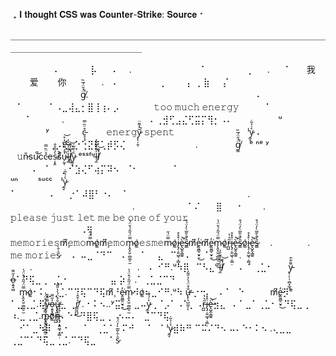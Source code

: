 ⁤               ₊ 𝐈 𝐭𝐡𝐨𝐮𝐠𝐡𝐭 𝐂𝐒𝐒 𝐰𝐚𝐬 𝐂𝐨𝐮𝐧𝐭𝐞𝐫-𝐒𝐭𝐫𝐢𝐤𝐞: 𝐒𝐨𝐮𝐫𝐜𝐞 ᐩ


＿＿＿＿＿＿＿＿＿＿＿＿＿＿＿＿＿＿＿＿＿＿＿＿＿＿＿＿＿＿＿＿＿＿＿＿＿＿＿＿＿＿＿＿＿＿＿＿＿＿＿

⠀⠀ ⠀ ⠀⠀⠀⠄⠀⠀⠀　  ⡧⠀⠀⠠⠀⠀.⠀⠀⠀⠀⠀⠀⠀⠀⠀  ⠀⠈⠀⠀⠀⠀⠀⠀   ⢀  ⠀⠀.⠀⠀⠈　⠀   我⠀⠀⠀爱⠀⠀⠀你　　　　.　⠄
⠀ ⠀ ⠀⠀⠀⢀⠀⠀⠀⢠⠀⡀⣷⠀⠀⡌⠀⠀⠀⠀⠀⠀⠀⠀ 　　　　　　　　g̸̈́̎̈́̅̏̚.⠀⠀⠀⠀⠀⠀⠀⠀⠀⠀⠀⠀⠀⠀⠀⠀⠀⠀　　　　　　⠄
⠀⠁⠀⠀⠀⠀⠁⠠⣀⢼⣄⡂⣿⢸⢰⠄⡠⠀⠀⠀⠀  ⠀𝚝𝚘𝚘 𝚖𝚞𝚌𝚑 𝚎𝚗𝚎𝚛𝚐𝚢　  ⠀⠀ ⠁⠀⠀⠀⠀⠀ ⠀ ⠀⠀⠈⠀⠀⠀⠀⠀.⠀⠀ ⠀⠀ ⠀⠀ 
⠀⠀ ⠀ ⠀⠀⠠  ⢀⣺⢋⣠⣌⢋⣭⡍⢻⡂⠠⠄⠀⠀⠀　　　ᵘ ⠀ ⠀⠀  　　⠀　 ʸ　⠀
⠀　c̵͉̖̘̊̈̏̿　　   𝚎𝚗𝚎𝚛𝚐ỹ̷̨̨̦̯̩̓͌̈̚   𝚜𝚙𝚎𝚗𝚝　　 ⠀　　 ⠀　　  ˡy̷̰̞͛͑̉͂̇                ⠄
 ⠀⠀⠀⠀⠀⠀⢀⡠⢞⢢⡑⢑⣝⡟⢁⡾⡫⢌⠀⠀⠀⠀⠀　　  　　.　　　　    g̸͚̈́̎̈́̅̏̚　ᵉ ⁿᵉ ʸ　　 ⠀𝚞n̵̎su̷̚͝cc̵̊̈̏̿eș̴͙͈̀̉̎̊̐s̸͐̌u̴̗̰͎̔̓̈͂͂͆̒̊̚͝ḷ̶̼͐̐́͊̆̓l̸̻̼͑̑̓̎̕̚̚͝y̷̰̞͛͑̉͂̇ ᵉˢˢᶠᵘḷ̶̼͐̐́͊̆̓l̸͑̑̕̚̚͝   
⠀⠀⠀⠠⠀⠈⠀⠀⡀⠊⣱⢌⠋⢴⡍⠽⠢⠀⠈⠂⠀⠀⠀⠀⠀⠈⠀⠀⠀　⠀⠀⠀⠀ ⠀　 　　　　　　　　　ᵘⁿ　    　ˢᵘᶜᶜ　ˡy̷̰̞͛͑̉͂̇　　  
 ⠁    ⠀　　⠀⠄⠀⠀⡐⠁⠼⣿⠃⠐⠄⠀⠈⠀⠀⠀⠀⠀⠀　⠀⠀⠀⠀⠀ 　　⠀⠀  ⠀.⠀　⠀⠀⠀⠀⠀⠀ ⠀⠀⠀⠀⠀⠀⠀⠀⠀⠀⠀⠀⠀⠀⠀⠀⠀⠀⠀.
⠀ ⠀   　　　⠀⠁⠌⠀ ⠀⣿⠀⠀⠐⠀⠀　.　⠀⠀　　　𝚙𝚕𝚎𝚊𝚜𝚎 𝚓𝚞𝚜𝚝 𝚕𝚎𝚝 𝚖𝚎 𝚋𝚎 𝚘𝚗𝚎 𝚘𝚏 𝚢𝚘𝚞𝚛                       
    　　　　⠀⠀⠀⠀⠀  ⠠⢻⠀⠀⠀⠀⠀⠀  ⠀　　　 　𝚖𝚎𝚖𝚘𝚛𝚒𝚎𝚜m̸̧͆𝚎𝚖𝚘m̴̿̈́̋o̷͚͑m̸̧͆𝚎𝚖𝚘m̴̨̭͓̤̱̣̻͚̠̫̿̈́̋̑́͒̈́̍o̷͚͑𝚎𝚜𝚖𝚎m̴̿̈́̋o̷͚͑i̵̢̡̦͍͖͉̣̣̳̣̊̽̊è̶̢̺̭̖͇͍̚͝s̷͇̑̇̄̀͂̅̀̓̈́͒m̸̧͆ḙ̵͈͇̠̮̟̱̓͘͜m̸̧͆ḙ̵͈͇̠̮̟̱̓͘͜m̴̨̭͓̤̱̣̻͚̠̫̿̈́̋̑́͒̈́̍o̷͚͑r̶̪̺̋͛̔i̵̢̡̦͍͖͉̣̣̳̣̊̽̊è̶̢̺̭̖͇͍̚͝s̷͇̑̇̄̀͂̅̀̓̈́͒o̷͚͑i̵̢̡̦͍͖͉̣̣̳̣̊̽̊è̶̢̺̭̖͇͍̚͝s̷͇̑̇̄̀͂̅̀̓̈́͒ 
   　.　　　　.　　　　       　　　　　　　　　　𝚖𝚎 𝚖𝚘𝚛𝚒𝚎s̷̑̇̄̀　            ⠄ 
   ⠤⣀⠈⠙⠉⠀⠠⠀⠀⠈⠀⠀⣄⠀⠉⠀⠠⠀⠀⠈⠀⠀　　.⠀⠀⠀⠀⠀　⠀⠀⠀⠀⠀⠀ ⠀⠀⠀.⠀⠀⠀⠀⠀⠀⠀⠀⠀⠀⠀⠀⠀⠀⠀⠀     .⠀     ⠄
⠊⠛.ᵘ⠳⡿⠀⠉⠣⣄ᵘḷ̶̼͐̐́͊̆̓l̸͑̑̕̚̚͝  ⠀⠀⠄        ⠁⢀⣁⠂⠀⠀  y̵̢̦̹̩̣̻͙̲̘͌͋̑        o̶͕͍̟̻̓̋͌⠁⠙⢯⣀⢀      ⢀⣁⠂⠀⠀⠀　⠀⠀⣤     ⡵　.⠁⢀⣁⣈⠉⠙ 
　m̴̨̭͓̤̱̣̻͚̠̫̿̈́̋̑́͒̈́̍o̷͚͑⠂⠅⣀⢀⣈.⠉⠙⢯⠉⠙⢯m̸̧͆⠘ḙ̵͈͇̠̮̟̱̓͘͜m̴̨̭͓̤̱̣̻͚̠̫̿̈́̋̑́͒̈́̍⠺o̷͚͑⠦⣀⠊⠛.ᵘ⠳    u̶̢̙͉̺̫̫̩̐̊̈́̀̔̎̃̓̕ͅ              ⡐⠒⠀⠀⠄⠁⠀⠑⠀⠀⠀⠀m̸̧͆ḙ̵͈͇̠̮̟̓͘͜⡻ᵉ ⠁⣀⢀⣈.⢯y̵̢̦̹̩̣̻͙̲̘͌͋̑o̶͕͍̟̻̓̋͌u̶̢̙͉̺̫̫̩̐̊̈́̀̔̎̃̓̕ͅ⣀   ⢀r̸̛͇̰̪̺̉͒̂͑͜    .
⠂⠅⠢..ʸ⣭⠀⠀⣀⠤y̷̰̞͛͑̉͂̇⢀⠈⡠⠁⠠⠁⡀⠠r̶̪̺̋͛̔i̵̢̡̦͍͖͉̣̣̳̣̊̽̊è̶̢̺̭̖͇͍̚͝⣲⣄⠀⠄⠁⣀⠁⢀⣁⠂⠀⠙⢯⣀⢀    ⠰.⣀⢀⣈.m̴̨̭͓̤̱̣̻͚̠̫̿̈́̋̑́͒̈́̍o̷͚͑r̶̪̺̋͛̔i̵̢̡̦͍͖͉̣̣̳̣̊̽̊⠄⠑⠂⠙⣿⢯⣀⢀⠀⠢⠤⠄⠀⣈⠉⠙⢯
　⠊⠁⣀⠳⡿⠀⣁⠂⠀⠀⠁⠀⢀⣁⠁⠀⠍⠚⠀⠀⠁⠀⠁ˡy̷̰̞͛͑̉͂̇⣾⠷⠛ ⠉⠭⠌⠙⠢ ⠤⠄⠑⠂⠅⠢ .⢄⣀⣀   ⢀⣈⠉⠁⠙⢯⣀⢀⣈.⠉⠙⢯⣀⠀⠀⠁s̷̑̇̄̀͂̅̀̓̈́͒⠀
